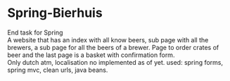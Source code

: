 # Spring-Bierhuis

End task for Spring
<br>
A website that has an index with all know beers, sub page with all the brewers, a sub page for all the beers of a brewer. Page to order crates of beer and the last page is a basket with confirmation form.
<br>
Only dutch atm, localisation no implemented as of yet.
used: spring forms, spring mvc, clean urls, java beans.
